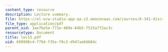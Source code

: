 ```yaml
---
content_type: resource
description: Lecture summary.
file: https://ol-ocw-studio-app-qa.s3.amazonaws.com/courses/6-341-discrete-time-signal-processing-fall-2005/698998c4f794f35ef0c3d947ae0d684c_lec15.pdf
file_type: application/pdf
parent_uid: 3ae7be5e-771e-489e-64b5-7515a7f2ac3c
resourcetype: Document
title: lec15.pdf
uid: 698998c4-f794-f35e-f0c3-d947ae0d684c
---
```


